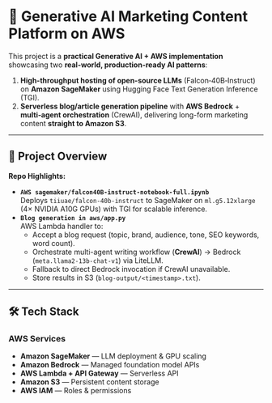 # 🚀 Generative AI Marketing Content Platform on AWS

This project is a **practical Generative AI + AWS implementation** showcasing two **real-world, production-ready AI patterns**:

1. **High-throughput hosting of open-source LLMs** (Falcon‑40B‑Instruct) on **Amazon SageMaker** using Hugging Face Text Generation Inference (TGI).
2. **Serverless blog/article generation pipeline** with **AWS Bedrock** + **multi‑agent orchestration** (CrewAI), delivering long-form marketing content **straight to Amazon S3**.

---

## 📌 Project Overview

**Repo Highlights:**
- **`AWS sagemaker/falcon40B-instruct-notebook-full.ipynb`**  
  Deploys `tiiuae/falcon-40b-instruct` to SageMaker on `ml.g5.12xlarge` (4× NVIDIA A10G GPUs) with TGI for scalable inference.
- **`Blog generation in aws/app.py`**  
  AWS Lambda handler to:
  - Accept a blog request (topic, brand, audience, tone, SEO keywords, word count).
  - Orchestrate multi-agent writing workflow (**CrewAI**) → Bedrock (`meta.llama2-13b-chat-v1`) via LiteLLM.
  - Fallback to direct Bedrock invocation if CrewAI unavailable.
  - Store results in S3 (`blog-output/<timestamp>.txt`).

---

## 🛠 Tech Stack

### AWS Services
- **Amazon SageMaker** — LLM deployment & GPU scaling
- **Amazon Bedrock** — Managed foundation model APIs
- **AWS Lambda + API Gateway** — Serverless API
- **Amazon S3** — Persistent content storage
- **AWS IAM** — Roles & permissions
